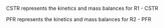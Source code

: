 CSTR represents the kinetics and mass balances for R1 - CSTR


PFR represents the kinetics and mass balances for R2 - PFR
